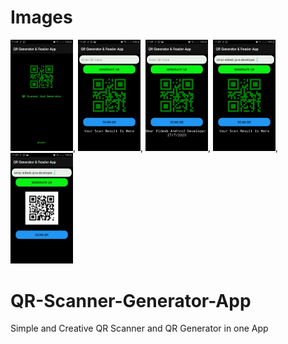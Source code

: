 # Images
<img src = "Images/1.jpg" width ="100" heigh = "300">,
<img src = "Images/2.jpg" width ="100" heigh = "300">,
<img src = "Images/3.jpg" width ="100" heigh = "300">,
<img src = "Images/4.jpg" width ="100" heigh = "300">,
<img src = "Images/5.jpg" width ="100" heigh = "300">


# QR-Scanner-Generator-App
Simple and Creative QR Scanner and  QR Generator in one  App
